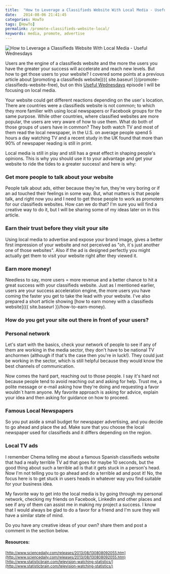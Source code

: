 ```yaml
---
title:  "How to Leverage a Classifieds Website With Local Media - Useful Wednesdays"
date:   2014-08-06 21:41:45
categories: HowTo
tags: [HowTo]
permalink: /promote-classifieds-website-local/
keywords: media, promote, advertise
---
```

![How to Leverage a Classifieds Website With Local Media - Useful Wednesdays](//open-classifieds.com/wp-content/uploads/2014/08/624x415xold-newspaper-350376_1280-624x415.jpg.pagespeed.ic.oV5tEhoyoa.jpg)

Users are the engine of a classifieds website and the more the users you have the greater your success will accelerate and reach new levels. But how to get those users to your website? I covered some points at a previous article about [promoting a classifieds website]({{ site.baseurl }}/promote-classifieds-website-free), but on this [Useful Wednesdays](http://open-classifieds.com/category/useful-wednesdays/) episode I will be focusing on local media.

Your website could get different reactions depending on the user´s location. There are countries were a classifieds website is not common; to which they more familier with using local newspapers or Facebook groups for the same purpose. While other countries, where classified websites are more popular, the users are very aware of how to use them. What do both of those groups of users have in common? They both watch TV and most of them read the local newspaper, in the U.S. on average people spend 5 hours a day watching TV and a recent study in the UK found that more than 90% of newspaper reading is still in print.

Local media is still in play and still has a great effect in shaping people's opinions. This is why you should use it to your advantage and get your website to ride the tides to a greater success! and here is why:

### Get more people to talk about your website

People talk about ads, either because they're fun, they're very boring or if an ad touched their feelings in some way. But, what matters is that people talk, and right now you and I need to get those people to work as promoters for our classifieds websites. How can we do that? I'm sure you will find a creative way to do it, but I will be sharing some of my ideas later on in this article.

### Earn their trust before they visit your site

Using local media to advertise and expose your brand image, gives a better first impression of your website and not perceived as "oh, it´s just another one of those websites". Also if the ad is designed perfectly you might actually get them to visit your website right after they viewed it.

### Earn more money!

Needless to say, more users = more revenue and a better chance to hit a great success with your classifieds website. Just as I mentioned earlier, users are your success acceleration engine, the more users you have coming the faster you get to take the lead with your website. I've also prepared a short article showing [how to earn money with a classifieds website]({{ site.baseurl }}/how-to-earn-money).

### How do you get your site out there in front of your users?

### Personal network

Let's start with the basics, check your network of people to see if any of them are working in the media sector, they don't have to be national TV anchormen (although if that's the case then you're in luck!). They could just be working in the sector, which is still helpful because they would know the best channels of communication.

Now comes the hard part, reaching out to those people. I say it's hard not because people tend to avoid reaching out and asking for help. Trust me, a polite message or e-mail asking how they're doing and requesting a favor wouldn´t harm anyone. My favorite approach is asking for advice, explain your idea and then asking for guidance on how to proceed.

### Famous Local Newspapers

So you put aside a small budget for newspaper advertising, and you decide to go ahead and place the ad. Make sure that you choose the local newspaper used for classifieds and it differs depending on the region.

### Local TV ads

I remember Chema telling me about a famous Spanish classifieds website that had a really terrible TV ad that goes for maybe 10 seconds, but the good thing about such a terrible ad is that it gets stuck in a person's head. Now I'm not telling you to go ahead and do a terrible ad and post it! No, the focus here is to get stuck in users heads in whatever way you find suitable for your business idea.

My favorite way to get into the local media is by going through my personal network, checking my friends on Facebook, LinkedIn and other places and see if any of them can assist me in making my project a success. I know that I would always be glad to do a favor for a friend and I'm sure they will have a similar state of mind.

Do you have any creative ideas of your own? share them and post a comment in the section below.


#### Resources:
<sup> [http://www.sciencedaily.com/releases/2013/08/130808092055.htm](http://www.sciencedaily.com/releases/2013/08/130808092055.htm) <br>
[http://www.statisticbrain.com/television-watching-statistics/](http://www.statisticbrain.com/television-watching-statistics/) </sup>


